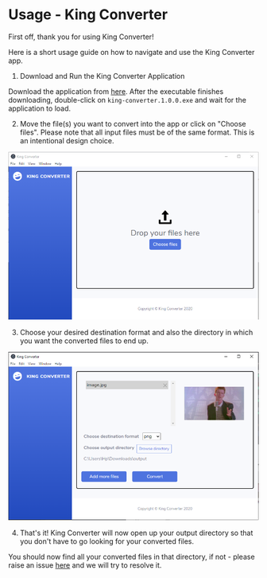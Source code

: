 # Usage - King Converter

First off, thank you for using King Converter!

Here is a short usage guide on how to navigate and use the King Converter app.

1. Download and Run the King Converter Application

Download the application from [here](https://github.com/KingConverter/KingConverter/releases/download/latest/king-converter.1.0.0.exe). After the executable finishes downloading, double-click on `king-converter.1.0.0.exe` and wait for the application to load.

2. Move the file(s) you want to convert into the app or click on "Choose files". Please note that all input files must be of the same format. This is an intentional design choice.

![Screen-1](./assets/img/usage/first_screen.png)

3. Choose your desired destination format and also the directory in which you want the converted files to end up.

![Screen-2](./assets/img/usage/second_screen_1.png)

4. That's it! King Converter will now open up your output directory so that you don't have to go looking for your converted files.

You should now find all your converted files in that directory, if not - please raise an issue [here](https://github.com/KingConverter/KingConverter/issues) and we will try to resolve it.
